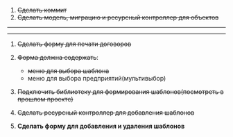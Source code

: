 1) ~~Сделать коммит~~
2) ~~Сделать модель, миграцию и ресурсный контроллер для объектов~~
---
---
1) ~~Сделать форму для печати договоров~~

2) ~~Форма должна содержать~~:
    - ~~меню для выбора шаблона~~
    - меню для выбора предприятий(мультивыбор)

3) ~~Подключить библиотеку для формирования шаблонов(посмотреть в прошлом проекте)~~

4) ~~Сделать ресурсный контроллер для добавления шаблонов~~

5) **Сделать форму для добавления и удаления шаблонов**
